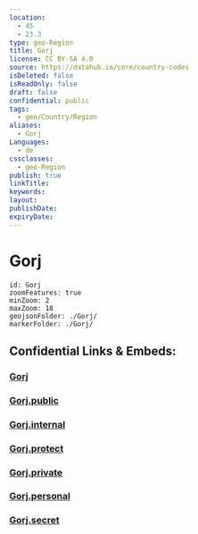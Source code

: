 ```yaml
---
location:
  - 45
  - 23.3
type: geo-Region
title: Gorj
license: CC BY-SA 4.0
source: https://datahub.io/core/country-codes
isDeleted: false
isReadOnly: false
draft: false
confidential: public
tags:
  - geo/Country/Region
aliases:
  - Gorj
Languages:
  - de
cssclasses:
  - geo-Region
publish: true
linkTitle:
keywords:
layout:
publishDate:
expiryDate:
---
```


# Gorj

```leaflet
id: Gorj
zoomFeatures: true 
minZoom: 2 
maxZoom: 18
geojsonFolder: ./Gorj/
markerFolder: ./Gorj/
```


## Confidential Links & Embeds: 

### [Gorj](/_Standards/Earth/Continent/Europe/Europe~East/Romania/Regions~Romania/Romania~Sud-Vest_Oltenia/Gorj.md) 

### [Gorj.public](/_public/Earth/Continent/Europe/Europe~East/Romania/Regions~Romania/Romania~Sud-Vest_Oltenia/Gorj.public.md) 

### [Gorj.internal](/_internal/Earth/Continent/Europe/Europe~East/Romania/Regions~Romania/Romania~Sud-Vest_Oltenia/Gorj.internal.md) 

### [Gorj.protect](/_protect/Earth/Continent/Europe/Europe~East/Romania/Regions~Romania/Romania~Sud-Vest_Oltenia/Gorj.protect.md) 

### [Gorj.private](/_private/Earth/Continent/Europe/Europe~East/Romania/Regions~Romania/Romania~Sud-Vest_Oltenia/Gorj.private.md) 

### [Gorj.personal](/_personal/Earth/Continent/Europe/Europe~East/Romania/Regions~Romania/Romania~Sud-Vest_Oltenia/Gorj.personal.md) 

### [Gorj.secret](/_secret/Earth/Continent/Europe/Europe~East/Romania/Regions~Romania/Romania~Sud-Vest_Oltenia/Gorj.secret.md)

